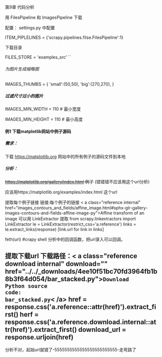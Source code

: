 第9章 代码分析

用 FilesPipeline 和 ImagesPipeline 下载

配置：
settings.py 中配置

ITEM_PIPLELINES = {'scrapy.pipelines.filse.FilesPipeline':1} 

下载目录

FILES_STORE = 'examples_src'
``
###### 为图片生成缩略图
IMAGES_THUMBS = {
	'small':(50,50),
	'big':(270,270),
}

##### 过滤尺寸过小的图片
IMAGES_MIN_WIDTH = 110 # 最小宽度

IMAGES_MIN_HEIGHT = 110 # 最小高度

#### 例1 下载matplotlib网站中例子源码
##### 需求：
下载 https://matplotlib.org 网站中的所有例子的源码文件到本地

##### 分析：
~~https://matplotlib.org/gallery/index.html 例子~~
(错错错不应该用这个url分析)

应该用https://matplotlib.org/examples/index.html 这个url

提取每个例子链接
链接:每个例子的链接 < a class="reference internal" href="images_contours_and_fields/affine_image.html#sphx-glr-gallery-images-contours-and-fields-affine-image-py"><span class="std std-ref">Affine transform of an image</span></a>
可以用 LinkExtractor 提取 
from scrapy.linkextractors import LinkExtractor
 le = LinkExtractor(restrict_css='a.reference')
 links = le.extract_links(response)
 [link.url for link in links]

feth(url) #crapy shell 分析中的回调函数，把url录入可以回调。

提取下载url
下载路径：< a class="reference download internal" download="" href="../../_downloads/4ee10f51bc70fd3964fb1b8b3f64d054/bar_stacked.py"><code class="xref download docutils literal notranslate"><span class="pre">Download</span> <span class="pre">Python</span> <span class="pre">source</span> <span class="pre">code:</span> <span class="pre">bar_stacked.py</span></code>< /a>
href = response.css('a.reference::attr(href)').extract_first()
herf = response.css('a.reference.download.internal::attr(href)').extract_first()
download_url = response.urljoin(href)
------------------------
分析不对，起始url就错了-5555555555555555555555555-走弯路了
